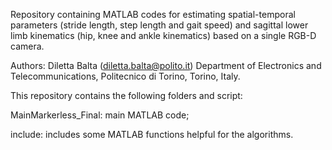 Repository containing MATLAB codes for estimating spatial-temporal parameters (stride length, step length and gait speed) and sagittal lower limb kinematics (hip, knee and ankle kinematics) based on a single RGB-D camera. 

Authors: Diletta Balta (diletta.balta@polito.it) Department of Electronics and Telecommunications, Politecnico di Torino, Torino, Italy.

This repository contains the following folders and script:

MainMarkerless_Final: main MATLAB code;

include: includes some MATLAB functions helpful for the algorithms.
